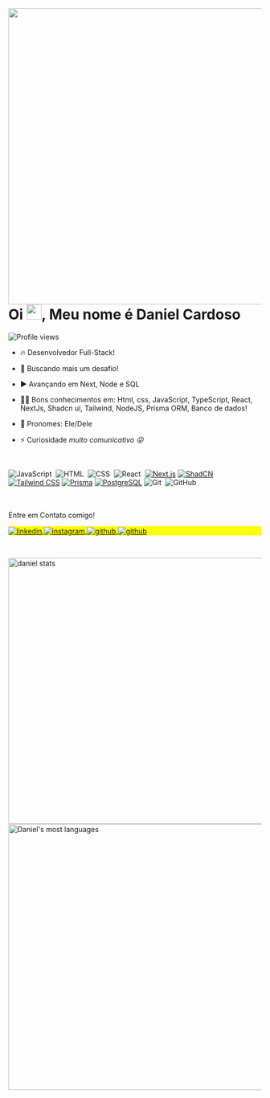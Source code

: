 <img align="right"  height="590em"   src="https://raw.githubusercontent.com/gist/Dandevcard/3c75accf19db2b901f000569ace93662/raw/70c4a6e77a8485ba746971c66f3344942011934c/githubcard2.svg"/>
<h1 align="left"> Oi <img src="https://raw.githubusercontent.com/kaueMarques/kaueMarques/master/hi.gif" height="30px">, Meu nome é Daniel Cardoso</h1>
<p align="left"> <img src="https://komarev.com/ghpvc/?username=dandevcard&color=yellow" alt="Profile views" /> </p>

- 🔥 Desenvolvedor Full-Stack!

- 🔭 Buscando mais um desafio!

- ▶️  Avançando em Next, Node e SQL

- 👨‍💻 Bons conhecimentos em: Html, css, JavaScript, TypeScript, React, NextJs, Shadcn ui, Tailwind, NodeJS, Prisma ORM, Banco de dados!

- 💬 Pronomes: Ele/Dele

- ⚡ Curiosidade *muito comunicativo 😜*

<br>

![JavaScript](https://img.shields.io/badge/-JavaScript-05122A?style=flat&logo=javascript)&nbsp;
![HTML](https://img.shields.io/badge/-HTML-05122A?style=flat&logo=HTML5)&nbsp;
![CSS](https://img.shields.io/badge/-CSS-05122A?style=flat&logo=CSS3&logoColor=1572B6)&nbsp;
![React](https://img.shields.io/badge/-React-05122A?style=flat&logo=react)&nbsp; 
[![Next.js](https://img.shields.io/badge/-Next.js-000000?style=flat&logo=next.js)](https://nextjs.org/)
[![ShadCN](https://img.shields.io/badge/-ShadCN-111827?style=flat&logo=tailwindcss)](https://ui.shadcn.dev/) </br>
[![Tailwind CSS](https://img.shields.io/badge/-TailwindCSS-06B6D4?style=flat&logo=tailwindcss)](https://tailwindcss.com/) 
[![Prisma](https://img.shields.io/badge/-Prisma-2D3748?style=flat&logo=prisma)](https://www.prisma.io/)
[![PostgreSQL](https://img.shields.io/badge/-PostgreSQL-4169E1?style=flat&logo=postgresql&logoColor=white)](https://www.postgresql.org/)
![Git](https://img.shields.io/badge/-Git-05122A?style=flat&logo=git)&nbsp;
![GitHub](https://img.shields.io/badge/-GitHub-05122A?style=flat&logo=github)&nbsp;

<br>
<br>
Entre em Contato comigo!
<p align="left" style="background:yellow">
<a href="https://www.linkedin.com/in/daniel-cardoso-de-loiola-799a97300/" target="_blank">
  <img align="center" src="https://img.shields.io/badge/-daniel_kard-05122A?style=flat&logo=linkedin&logoColor=white" alt="linkedin"/>
</a>

<a href="https://www.instagram.com/daniel_kard/" target="_blank">
 <img align="center" src="https://img.shields.io/badge/-daniel_kard-05122A?style=flat&logo=instagram" alt="instagram"/>
</a>
<a href="https://github.com/Dandevcard" target="_blank">
 <img align="center" src="https://img.shields.io/badge/-Dan_dev_card-05122A?style=flat&logo=github" alt="github"/>
</a>
  <a href="https://www.facebook.com/pablo.nuss/about" target="_blank">
 <img align="center" src="https://img.shields.io/badge/-Daniel_Cardoso-05122A?style=flat&logo=facebook" alt="github"/>
</a>
</p>
<br>

<p align="left">
<img width="530em" src="https://github-readme-stats.vercel.app/api?username=dandevcard&show_icons=true&theme=vision-friendly-dark" alt="daniel stats"/>
<img width="530em" src="https://github-readme-stats.vercel.app/api/top-langs/?username=dandevcard&layout=compact&theme=vision-friendly-dark" alt="Daniel's most languages"/>
</p>

<br>
<br>





















